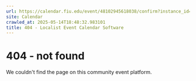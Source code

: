 ```yaml
---
url: https://calendar.fiu.edu/event/48102945618038/confirm?instance_id=48102945653901&return=https%3A%2F%2Fcalendar.fiu.edu%2Fcalendar%3Fevent_types%255B%255D%3D127602
site: Calendar
crawled_at: 2025-05-14T18:48:32.983101
title: 404 - Localist Event Calendar Software
---
```


# 404 - not found
We couldn't find the page on this community event platform.
